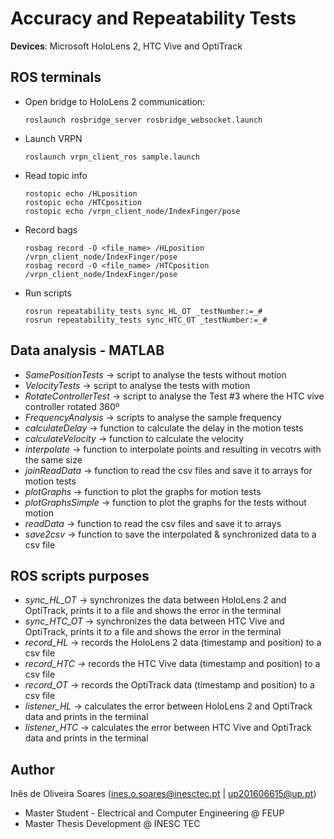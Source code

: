 # Accuracy and Repeatability Tests

**Devices**: Microsoft HoloLens 2, HTC Vive and OptiTrack

## ROS terminals
- Open bridge to HoloLens 2 communication:

      roslaunch rosbridge_server rosbridge_websocket.launch

- Launch VRPN

      roslaunch vrpn_client_ros sample.launch

- Read topic info

      rostopic echo /HLposition
      rostopic echo /HTCposition
      rostopic echo /vrpn_client_node/IndexFinger/pose

- Record bags

      rosbag record -O <file_name> /HLposition /vrpn_client_node/IndexFinger/pose
      rosbag record -O <file_name> /HTCposition /vrpn_client_node/IndexFinger/pose

- Run scripts

      rosrun repeatability_tests sync_HL_OT _testNumber:=_#
      rosrun repeatability_tests sync_HTC_OT _testNumber:=_#

## Data analysis - MATLAB
- *SamePositionTests* -> script to analyse the tests without motion
- *VelocityTests* -> script to analyse the tests with motion
- *RotateControllerTest* -> script to analyse the Test #3 where the HTC vive controller rotated 360º
- *FrequencyAnalysis* -> scripts to analyse the sample frequency
- *calculateDelay* -> function to calculate the delay in the motion tests
- *calculateVelocity* -> function to calculate the velocity
- *interpolate* -> function to interpolate points and resulting in vecotrs with the same size
- *joinReadData* -> function to read the csv files and save it to arrays for motion tests
- *plotGraphs* -> function to plot the graphs for motion tests
- *plotGraphsSimple* -> function to plot the graphs for the tests without motion
- *readData* -> function to read the csv files and save it to arrays
- *save2csv* -> function to save the interpolated & synchronized data to a csv file

## ROS scripts purposes
- *sync_HL_OT* -> synchronizes the data between HoloLens 2 and OptiTrack, prints it to a file and shows the error in the terminal
- *sync_HTC_OT* -> synchronizes the data between HTC Vive and OptiTrack, prints it to a file and shows the error in the terminal
- *record_HL* -> records the HoloLens 2 data (timestamp and position) to a csv file
- *record_HTC* -> records the HTC Vive data (timestamp and position) to a csv file
- *record_OT* -> records the OptiTrack data (timestamp and position) to a csv file
- *listener_HL* -> calculates the error between HoloLens 2 and OptiTrack data and prints in the terminal
- *listener_HTC* -> calculates the error between HTC Vive and OptiTrack data and prints in the terminal

## Author
Inês de Oliveira Soares (ines.o.soares@inesctec.pt | up201606615@up.pt)
- Master Student - Electrical and Computer Engineering @ FEUP
- Master Thesis Development @ INESC TEC
